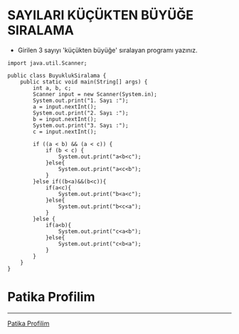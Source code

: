 # SAYILARI KÜÇÜKTEN BÜYÜĞE SIRALAMA
* Girilen 3 sayıyı 'küçükten büyüğe' sıralayan programı yazınız.

```
import java.util.Scanner;

public class BuyuklukSiralama {
    public static void main(String[] args) {
        int a, b, c;
        Scanner input = new Scanner(System.in);
        System.out.print("1. Sayı :");
        a = input.nextInt();
        System.out.print("2. Sayı :");
        b = input.nextInt();
        System.out.print("3. Sayı :");
        c = input.nextInt();

        if ((a < b) && (a < c)) {
            if (b < c) {
                System.out.print("a<b<c");
            }else{
                System.out.print("a<c<b");
            }
        }else if((b<a)&&(b<c)){
            if(a<c){
                System.out.print("b<a<c");
            }else{
                System.out.print("b<c<a");
            }
        }else {
            if(a<b){
                System.out.print("c<a<b");
            }else{
                System.out.print("c<b<a");
            }
        }
    }
}
```
# Patika Profilim
***
<a href='https://academy.patika.dev/profile'>Patika Profilim</a>